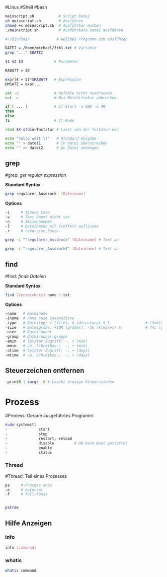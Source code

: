 #Linux #Shell #bash 

```bash
meinscript.sh           # Script Datei
sh meinscript.sh        # Ausführen
chmod +x meinscript.sh  # Ausführbar machen
./meinscript.sh         # Ausführbare Datei ausführen
```

```bash
#!/bin/bash            # Welches Programm zum ausführen

DATEI = /home/michael/fib1.txt # Variable
grep "..." $DATEI

$1 $2 $3              # Parameter

RABATT = 20

expr(4 + 5)*$RABATT   # Expression
UMSATZ = expr...

set -x                # Befehle nicht ausdrucken
set -e                # Bei Befehlfehler abbrechen

if [ ... ]            # If-Start -a AND -o OR
then
else
fi                    # If-Ende

read $X stdin=Tastatur # Liest von der Tastatur ein

echo "hallo welt \!"   # Standard Ausgabe
echo "" > datei1       # In Datei überscreiben
echo "" >> datei2      # An Datei anhängen

```

## grep
#grep: _get regular expression_

**Standard Syntax**
```bash
grep regulärer_Ausdruck  [Dateiname]
```

**Options**
```bash
-i     # Ignore Case
-v     # Text kommt nicht vor
-n     # Zeilennummer
-l     # Dateinamen mit Treffern auflisten
-r     # rekursive Suche

grep -i "^regulärer_Ausdruck" [Dateiname] # Text an                                              # Satzbeginn                                           # suchen

grep -i "regulärer_Ausdruck$" [Dateiname] # Text an                                              # Satzende                                             # suchen
```

## find
#find: _finde Dateien_

**Standard Syntax**
```bash
find [Verzeichnis] name *.txt
```

**Options**
```bash
-name   # Dateiname
-iname  # name case insensitive
-type   # Dateityp: f (file), d (directory) & l                # (Softlink)
-size   # Dateigröße: +10M (größer), -5k (kleiner) &           # 74c (genau 74 Characterlänge)
-user   # Datei-owner
-group  # Datei-owner-gruppe
-amin   # letzter Zugriff: -, + (min)
-mmin   # Le. Schreibzu.:  -, + (min)
-atime  # letzter Zugriff: -, + (days)
-mtime  # Le. Schreibzu.:  -, + (days)
```

## Steuerzeichen entfernen
```bash
-print0 | xargs -0 # Löscht etwaige Steuerzeichen
```



# Prozess
#Process: Gerade ausgeführtes Programm
```bash
sudo systemctl 
-              start
-              stop
-              restart, reload
-              disable         # Ob beim Boot gestartet
-              enable
-              status
```

### Thread

#Thread: Teil eines Prozesses

```bash
ps     # Process show
-e     # external
-f     # full-fomat


pstree
```


## Hilfe Anzeigen
### info

```bash
info [command]
```

### whatis
```bash
whatis command
```
